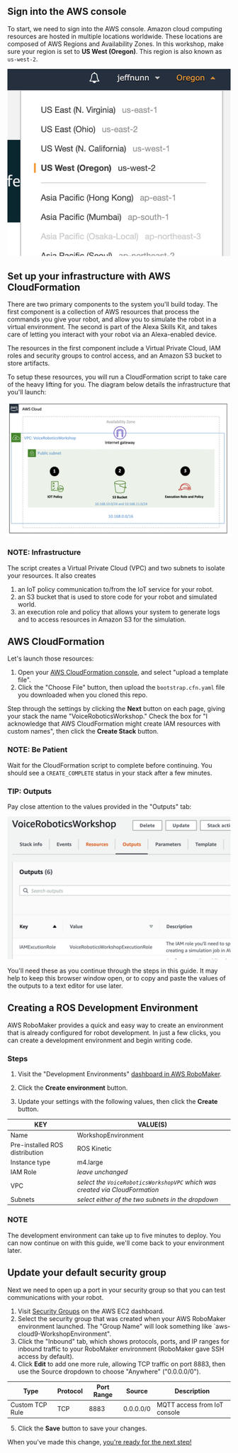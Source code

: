 ## Sign into the AWS console

To start, we need to sign into the AWS console. Amazon cloud computing resources are hosted in multiple locations worldwide. These locations are composed of AWS Regions and Availability Zones. In this workshop, make sure your region is set to **US West (Oregon)**. This region is also known as `us-west-2`.

![](../images/region.png)

## Set up your infrastructure with AWS CloudFormation

There are two primary components to the system you'll build today. The first component is a collection of AWS resources that process the commands you give your robot, and allow you to simulate the robot in a virtual environment. The second is part of the Alexa Skills Kit, and takes care of letting you interact with your robot via an Alexa-enabled device. 

The resources in the first component include a Virtual Private Cloud, IAM roles and security groups to control access, and an Amazon S3 bucket to store artifacts. 

To setup these resources, you will run a CloudFormation script to take care of the heavy lifting for you. The diagram below details the infrastructure that you'll launch:

![](../images/diagram.png)

### NOTE: Infrastructure
The script creates a Virtual Private Cloud (VPC) and two subnets to isolate your resources. It also creates 

1. an IoT policy communication to/from the IoT service for your robot. 
2. an S3 bucket that is used to store code for your robot and simulated world. 
3. an execution role and policy that allows your system to generate logs and to access resources in Amazon S3 for the simulation.

## AWS CloudFormation 

Let's launch those resources:

1. Open your [AWS CloudFormation console](https://us-west-2.console.aws.amazon.com/cloudformation/home?region=us-west-2#/stacks/create/template), and select "upload a template file". 
2. Click the "Choose File" button, then upload the `bootstrap.cfn.yaml` file you downloaded when you cloned this repo.

Step through the settings by clicking the **Next** button on each page, giving your stack the name "VoiceRoboticsWorkshop." Check the box for "I acknowledge that AWS CloudFormation might create IAM resources with custom names", then click the **Create Stack** button.

### NOTE: Be Patient
Wait for the CloudFormation script to complete before continuing. You should see a `CREATE_COMPLETE` status in your stack after a few minutes.

### TIP: Outputs
Pay close attention to the values provided in the "Outputs" tab:

![](../images/outputs.png)

You'll need these as you continue through the steps in this guide. It may help to keep this browser window open, or to copy and paste the values of the outputs to a text editor for use later.

## Creating a ROS Development Environment

AWS RoboMaker provides a quick and easy way to create an environment that is already configured for robot development. In just a few clicks, you can create a development environment and begin writing code.

### Steps

1. Visit the "Development Environments" [dashboard in AWS RoboMaker](https://us-west-2.console.aws.amazon.com/robomaker/home?region=us-west-2#ides).

2. Click the **Create environment** button.

3. Update your settings with the following values, then click the **Create** button.

| KEY                                   | VALUE(S)                                                                         |
|---------------------------------------|----------------------------------------------------------------------------------|
| Name                                  | WorkshopEnvironment                                                              |
| Pre-installed ROS distribution        | ROS Kinetic                                                                      |
| Instance type                         | m4.large                                                                         |
| IAM Role                              | _leave unchanged_                                                                |
| VPC                                   | _select the `VoiceRoboticsWorkshopVPC` which was created via CloudFormation_     |
| Subnets                               | _select either of the two subnets in the dropdown_                               |

### NOTE
The development environment can take up to five minutes to deploy. You can now continue on with this guide, we'll come back to your environment later. 

## Update your default security group

Next we need to open up a port in your security group so that you can test communications with your robot. 

1. Visit [Security Groups](https://us-west-2.console.aws.amazon.com/ec2/home?region=us-west-2#SecurityGroups:search=aws-cloud9-;sort=groupId) on the AWS EC2 dashboard. 
2. Select the security group that was created when your AWS RoboMaker environment launched. The "Group Name" will look something like `aws-cloud9-WorkshopEnvironment". 
3. Click the "Inbound" tab, which shows protocols, ports, and IP ranges for inbound traffic to your RoboMaker environment (RoboMaker gave SSH access by default). 
4. Click **Edit** to add one more rule, allowing TCP traffic on port 8883, then use the Source dropdown to choose "Anywhere" ("0.0.0.0/0").

| Type            | Protocol | Port Range | Source    | Description                  |
|-----------------|----------|------------|-----------|------------------------------|
| Custom TCP Rule | TCP      | 8883       | 0.0.0.0/0 | MQTT access from IoT console |

5. Click the **Save** button to save your changes.

When you've made this change, [you're ready for the next step!](../aws-iot/README.md)
